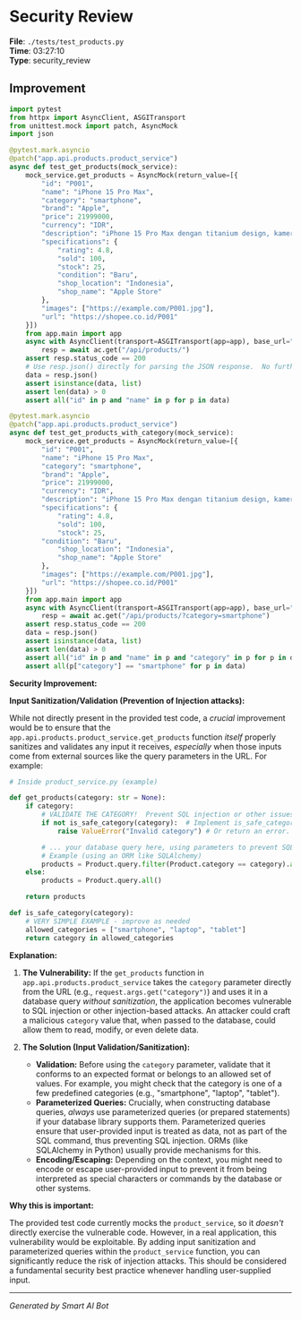 # Security Review

**File**: `./tests/test_products.py`  
**Time**: 03:27:10  
**Type**: security_review

## Improvement

```python
import pytest
from httpx import AsyncClient, ASGITransport
from unittest.mock import patch, AsyncMock
import json

@pytest.mark.asyncio
@patch("app.api.products.product_service")
async def test_get_products(mock_service):
    mock_service.get_products = AsyncMock(return_value=[{
        "id": "P001",
        "name": "iPhone 15 Pro Max",
        "category": "smartphone",
        "brand": "Apple",
        "price": 21999000,
        "currency": "IDR",
        "description": "iPhone 15 Pro Max dengan titanium design, kamera 48MP, dan performa terbaik",
        "specifications": {
            "rating": 4.8,
            "sold": 100,
            "stock": 25,
            "condition": "Baru",
            "shop_location": "Indonesia",
            "shop_name": "Apple Store"
        },
        "images": ["https://example.com/P001.jpg"],
        "url": "https://shopee.co.id/P001"
    }])
    from app.main import app
    async with AsyncClient(transport=ASGITransport(app=app), base_url="http://test") as ac:
        resp = await ac.get("/api/products/")
    assert resp.status_code == 200
    # Use resp.json() directly for parsing the JSON response.  No further deserialization is needed.
    data = resp.json()
    assert isinstance(data, list)
    assert len(data) > 0
    assert all("id" in p and "name" in p for p in data)

@pytest.mark.asyncio
@patch("app.api.products.product_service")
async def test_get_products_with_category(mock_service):
    mock_service.get_products = AsyncMock(return_value=[{
        "id": "P001",
        "name": "iPhone 15 Pro Max",
        "category": "smartphone",
        "brand": "Apple",
        "price": 21999000,
        "currency": "IDR",
        "description": "iPhone 15 Pro Max dengan titanium design, kamera 48MP, dan performa terbaik",
        "specifications": {
            "rating": 4.8,
            "sold": 100,
            "stock": 25,
        "condition": "Baru",
            "shop_location": "Indonesia",
            "shop_name": "Apple Store"
        },
        "images": ["https://example.com/P001.jpg"],
        "url": "https://shopee.co.id/P001"
    }])
    from app.main import app
    async with AsyncClient(transport=ASGITransport(app=app), base_url="http://test") as ac:
        resp = await ac.get("/api/products/?category=smartphone")
    assert resp.status_code == 200
    data = resp.json()
    assert isinstance(data, list)
    assert len(data) > 0
    assert all("id" in p and "name" in p and "category" in p for p in data)
    assert all(p["category"] == "smartphone" for p in data)
```

**Security Improvement:**

**Input Sanitization/Validation (Prevention of Injection attacks):**

While not directly present in the provided test code, a *crucial* improvement would be to ensure that the `app.api.products.product_service.get_products` function *itself* properly sanitizes and validates any input it receives, *especially* when those inputs come from external sources like the query parameters in the URL.  For example:

```python
# Inside product_service.py (example)

def get_products(category: str = None):
    if category:
        # VALIDATE THE CATEGORY!  Prevent SQL injection or other issues.
        if not is_safe_category(category):  # Implement is_safe_category
            raise ValueError("Invalid category") # Or return an error.

        # ... your database query here, using parameters to prevent SQL injection
        # Example (using an ORM like SQLAlchemy)
        products = Product.query.filter(Product.category == category).all() # parameterized query.
    else:
        products = Product.query.all()

    return products

def is_safe_category(category):
    # VERY SIMPLE EXAMPLE - improve as needed
    allowed_categories = ["smartphone", "laptop", "tablet"]
    return category in allowed_categories
```

**Explanation:**

1. **The Vulnerability:**  If the `get_products` function in `app.api.products.product_service` takes the `category` parameter directly from the URL (e.g., `request.args.get("category")`) and uses it in a database query *without sanitization*, the application becomes vulnerable to SQL injection or other injection-based attacks.  An attacker could craft a malicious `category` value that, when passed to the database, could allow them to read, modify, or even delete data.

2. **The Solution (Input Validation/Sanitization):**
   - **Validation:**  Before using the `category` parameter, validate that it conforms to an expected format or belongs to an allowed set of values.  For example, you might check that the category is one of a few predefined categories (e.g., "smartphone", "laptop", "tablet").
   - **Parameterized Queries:**  Crucially, when constructing database queries, *always* use parameterized queries (or prepared statements) if your database library supports them.  Parameterized queries ensure that user-provided input is treated as data, not as part of the SQL command, thus preventing SQL injection.  ORMs (like SQLAlchemy in Python) usually provide mechanisms for this.
   - **Encoding/Escaping:**  Depending on the context, you might need to encode or escape user-provided input to prevent it from being interpreted as special characters or commands by the database or other systems.

**Why this is important:**

The provided test code currently mocks the `product_service`, so it *doesn't* directly exercise the vulnerable code.  However, in a real application, this vulnerability would be exploitable. By adding input sanitization and parameterized queries within the `product_service` function, you can significantly reduce the risk of injection attacks.  This should be considered a fundamental security best practice whenever handling user-supplied input.

---
*Generated by Smart AI Bot*
